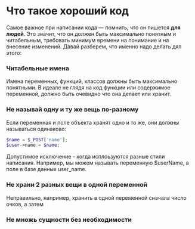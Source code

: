 # Что такое хороший код

Самое важное при написании кода — помнить, что он пишется **для людей**. Это значит, что он должен быть максимально понятным и читабельным, требовать минимум времени на понимание и на внесение изменений. Давай разберем, что именно надо делать дял этого: 

### Читабельные имена

Имена переменных, функций, классов должны быть максимально понятными. В идеале не глядя на код функции или содержимое переменной, должно быть очевидно что она делает или хранит.

### Не называй одну и ту же вещь по-разному

Если переменная и поле объекта хранят одно и то же, они должны называться одинаково:

```php
$name = $_POST['name'];
$user->name = $name;
```

Допустимое исключение - когда исплоьзуются разные стили написания. Например, мы можем называть переменную $userName, а поле в базе данных user_name.

### Не храни 2 разных вещи в одной переменной

Неправильно, например, хранить в одной переменной сначала число очков, а затем 

### Не множь сущности без необходимости

